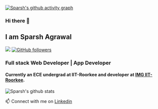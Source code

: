 [![Sparsh's github activity graph](https://activity-graph.herokuapp.com/graph?username=Sparsh1212&theme=react-dark)](https://github.com/ashutosh00710/github-readme-activity-graph)
### Hi there 👋
## I am Sparsh Agrawal
![](https://visitor-badge.glitch.me/badge?page_id=Sparsh1212.Sparsh1212)
[![GitHub followers](https://img.shields.io/github/followers/Sparsh1212.svg?style=social&label=Follow)](https://github.com/Sparsh1212?tab=followers)
### Full stack Web Developer | App Developer
#### Currently an ECE undergrad at IIT-Roorkee and developer at <a href="https://github.com/IMGIITRoorkee">IMG IIT-Roorkee</a>.
![Sparsh's github stats](https://github-readme-stats.vercel.app/api?username=Sparsh1212&count_private=true&show_icons=true&theme=algolia) <br />

📫 Connect with me on <a href="https://www.linkedin.com/in/sparsh-agrawal-320050199">Linkedin</a>
